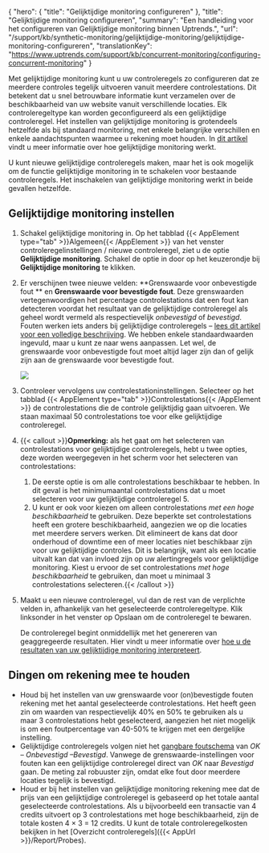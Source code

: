 {
  "hero": {
    "title": "Gelijktijdige monitoring configureren"
  },
  "title": "Gelijktijdige monitoring configureren",
  "summary": "Een handleiding voor het configureren van Gelijktijdige monitoring binnen Uptrends.",
  "url": "/support/kb/synthetic-monitoring/gelijktijdige-monitoring/gelijktijdige-monitoring-configureren",
  "translationKey": "https://www.uptrends.com/support/kb/concurrent-monitoring/configuring-concurrent-monitoring"
}

Met gelijktijdige monitoring kunt u uw controleregels zo configureren dat ze meerdere controles tegelijk uitvoeren vanuit meerdere controlestations. Dit betekent dat u snel betrouwbare informatie kunt verzamelen over de beschikbaarheid van uw website vanuit verschillende locaties. Elk controleregeltype kan worden geconfigureerd als een gelijktijdige controleregel. Het instellen van gelijktijdige monitoring is grotendeels hetzelfde als bij standaard monitoring, met enkele belangrijke verschillen en enkele aandachtspunten waarmee u rekening moet houden.  In [dit artikel](/support/kb/synthetic-monitoring/gelijktijdige-monitoring/hoe-werkt-gelijktijdige-monitoring) vindt u meer informatie over hoe gelijktijdige monitoring werkt.  
  
U kunt nieuwe gelijktijdige controleregels maken, maar het is ook mogelijk om de functie gelijktijdige  monitoring in te schakelen voor bestaande controleregels. Het inschakelen van gelijktijdige monitoring werkt in beide gevallen hetzelfde.

## Gelijktijdige monitoring instellen

1.  Schakel gelijktijdige monitoring in. Op het tabblad {{< AppElement type="tab" >}}Algemeen{{< /AppElement >}} van het venster controleregelinstellingen / nieuwe controleregel, ziet u de optie **Gelijktijdige monitoring**. Schakel de optie in door op het keuzerondje bij **Gelijktijdige monitoring** te klikken.
2.  Er verschijnen twee nieuwe velden: **Grenswaarde voor onbevestigde fout ** en **Grenswaarde voor bevestigde fout**. Deze grenswaarden vertegenwoordigen het percentage controlestations dat een fout kan detecteren voordat het resultaat van de gelijktijdige controleregel als geheel wordt vermeld als respectievelijk *onbevestigd* of *bevestigd*. Fouten werken iets anders bij gelijktijdige controleregels – [lees dit artikel voor een volledige beschrijving](/support/kb/synthetic-monitoring/gelijktijdige-monitoring/fouten-en-alerting-gelijktijdige-controleregels). We hebben enkele standaardwaarden ingevuld, maar u kunt ze naar wens aanpassen. Let wel, de grenswaarde voor onbevestigde fout moet altijd lager zijn dan of gelijk zijn aan de grenswaarde voor bevestigde fout.  
      
    ![](/img/content/02eab63b-f99e-4738-9f62-686cc0662e44.png)
3.  Controleer vervolgens uw controlestationinstellingen. Selecteer op het tabblad {{< AppElement type="tab" >}}Controlestations{{< /AppElement >}} de controlestations die de controle gelijktijdig gaan uitvoeren. We staan maximaal 50 controlestations toe voor elke gelijktijdige controleregel.
4.  {{< callout >}}**Opmerking:** als het gaat om het selecteren van controlestations voor gelijktijdige controleregels, hebt u twee opties, deze worden weergegeven in het scherm voor het selecteren van controlestations:
    1.  De eerste optie is om alle controlestations beschikbaar te hebben. In dit geval is het minimumaantal controlestations dat u moet selecteren voor uw gelijktijdige controleregel 5.
    2.  U kunt er ook voor kiezen om alleen controlestations *met een hoge beschikbaarheid* te gebruiken. Deze beperkte set controlestations heeft een grotere beschikbaarheid, aangezien we op die locaties met meerdere servers werken. Dit elimineert de kans dat door onderhoud of downtime een of meer locaties niet beschikbaar zijn voor uw gelijktijdige controles. Dit is belangrijk, want als een locatie uitvalt kan dat van invloed zijn op uw alertingregels voor gelijktijdige monitoring. Kiest u ervoor de set controlestations *met hoge beschikbaarheid* te gebruiken, dan moet u minimaal 3 controlestations selecteren.{{< /callout >}} 
5.  Maakt u een nieuwe controleregel, vul dan de rest van de verplichte velden in, afhankelijk van het geselecteerde controleregeltype. Klik linksonder in het venster op Opslaan om de controleregel te bewaren.  
      
    De controleregel begint onmiddellijk met het genereren van geaggregeerde resultaten. Hier vindt u meer informatie over [hoe u de resultaten van uw gelijktijdige monitoring interpreteert](/support/kb/synthetic-monitoring/gelijktijdige-monitoring/resultaten-gelijktijdige-monitoring-begrijpen).

## Dingen om rekening mee te houden

-   Houd bij het instellen van uw grenswaarde voor (on)bevestigde fouten rekening met het aantal geselecteerde controlestations. Het heeft geen zin om waarden van respectievelijk 40% en 50% te gebruiken als u maar 3 controlestations hebt geselecteerd, aangezien het niet mogelijk is om een foutpercentage van 40-50% te krijgen met een dergelijke instelling.
-   Gelijktijdige controleregels volgen niet het [gangbare foutschema](/support/kb/alerting/fouten/onbevestigde-en-bevestigde-fouten) van *OK – Onbevestigd –Bevestigd*. Vanwege de grenswaarde-instellingen voor fouten kan een gelijktijdige controleregel direct van *OK* naar *Bevestigd* gaan. De meting zal robuuster zijn, omdat elke fout door meerdere locaties tegelijk is bevestigd.
-   Houd er bij het instellen van gelijktijdige monitoring rekening mee dat de prijs van een gelijktijdige controleregel is gebaseerd op het totale aantal geselecteerde controlestations. Als u bijvoorbeeld een transactie van 4 credits uitvoert op 3 controlestations met hoge beschikbaarheid, zijn de totale kosten 4 × 3 = 12 credits. U kunt de totale controleregelkosten bekijken in het [Overzicht controleregels]({{< AppUrl >}}/Report/Probes).
